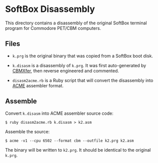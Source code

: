 # SoftBox Disassembly

This directory contains a disassembly of the original SoftBox
terminal program for Commodore PET/CBM computers.

## Files

 - `k.prg` is the original binary that was copied from a SoftBox boot disk.

 - `k.disasm` is a disassembly of `k.prg`.  It was first auto-generated by
   [CBMXfer](http://www.6502.org/users/sjgray/software/cbmxfer/cbmxfer.html),
   then reverse engineered and commented.

 - `disasm2acme.rb` is a Ruby script that will convert the disassembly
   into [ACME](http://www.esw-heim.tu-clausthal.de/~marco/smorbrod/acme/)
   assembler format.

## Assemble

Convert `k.disasm` into ACME assembler source code:

    $ ruby disasm2acme.rb k.disasm > k2.asm

Assemble the source:

    $ acme -v1 --cpu 6502 --format cbm --outfile k2.prg k2.asm

The binary will be written to ``k2.prg``.  It should be identical to the
original ``k.prg``.
